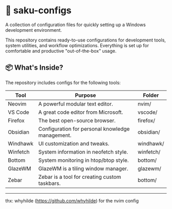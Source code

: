 # 🔧 saku-configs

A collection of configuration files for quickly setting up a Windows development environment.

This repository contains ready-to-use configurations for development tools, system utilities, and workflow optimizations. Everything is set up for comfortable and productive "out-of-the-box" usage.

## 📦 What's Inside?

The repository includes configs for the following tools:

| Tool      | Purpose                                          | Folder     |
|-----------|--------------------------------------------------|------------|
| Neovim    | A powerful modular text editor.                  | nvim/      |
| VS Code   | A great code editor from Microsoft.              | vscode/    |
| Firefox   | The best open-source browser.                    | firefox/   |
| Obsidian  | Configuration for personal knowledge management. | obsidian/  |
| Windhawk  | UI customization and tweaks.                     | windhawk/  |
| Winfetch  | System information in neofetch style.            | winfetch/  |
| Bottom    | System monitoring in htop/btop style.            | bottom/    |
| GlazeWM   | GlazeWM is a tiling window manager.              | glazewm/    |
| Zebar     | Zebar is a tool for creating custom taskbars.    | bottom/    |
---


thx: whyhilde (https://github.com/whyhilde) for the nvim config
